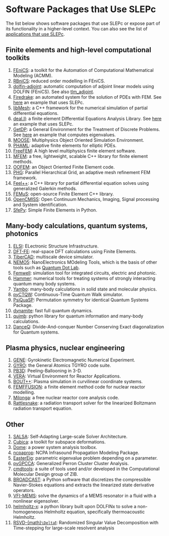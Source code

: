 # Software Packages that Use SLEPc

The list below shows software packages that use SLEPc or expose part of its functionality in a higher-level context. You can also see the list of [applications that use SLEPc](./applications).

## Finite elements and high-level computational toolkits

  1. [FEniCS](https://fenicsproject.org): a toolkit for the Automation of Computational Mathematical Modeling (ACMM).
  2. [RBniCS](https://gitlab.com/RBniCS/RBniCS): reduced order modelling in FEniCS.
  3. [dolfin-adjoint](http://www.dolfin-adjoint.org): automatic computation of adjoint linear models using DOLFIN (FEniCS). See also [tlm_adjoint](https://github.com/jrmaddison/tlm_adjoint).
  4. [Firedrake](https://firedrakeproject.org): an automated system for the solution of PDEs with FEM. See [here](https://firedrakeproject.org/demos/qgbasinmodes.py) an example that uses SLEPc.
  5. [libMesh](https://libmesh.github.io): a C++ framework for the numerical simulation of partial differential equations.
  6. [deal.II](https://www.dealii.org): a finite element Differential Equations Analysis Library. See [here](https://www.dealii.org/9.0.0/doxygen/deal.II/step_36) an example that uses SLEPc.
  7. [GetDP](https://www.getdp.info): a General Environment for the Treatment of Discrete Problems. See [here](https://gitlab.onelab.info/doc/models/wikis/Bloch-modes-in-periodic-waveguides) an example that computes eigenvalues.
  8. [MOOSE](https://moose.inl.gov): Multiphysics Object Oriented Simulation Environment.
  9. [PHAML](https://math.nist.gov/phaml): adaptive finite elements for elliptic PDEs.
  10. [FreeFEM](https://freefem.org): A high level multiphysics finite element software.
  11. [MFEM](https://mfem.org): a free, lightweight, scalable C++ library for finite element methods.
  12. [OOFEM](http://www.oofem.org): an Object Oriented Finite Element code.
  13. [PHG](http://lsec.cc.ac.cn/phg/index_en): Parallel Hierarchical Grid, an adaptive mesh refinement FEM framework.
  14. [Feel++](http://www.feelpp.org): a C++ library for partial differential equation solves using generalized Galerkin methods.
  15. [FEMuS](https://github.com/eaulisa/MyFEMuS): open-source Finite Element C++ library.
  16. [OpenCMISS](http://www.opencmiss.org): Open Continuum Mechanics, Imaging, Signal processing and System identification.
  17. [SfePy](https://sfepy.org/doc-devel/index): Simple Finite Elements in Python.

## Many-body calculations, quantum systems, photonics

  1. [ELSI](http://www.elsi-interchange.org): ELectronic Structure Infrastructure.
  2. [DFT-FE](https://sites.google.com/umich.edu/dftfe): real-space DFT calculations using Finite Elements.
  3. [TiberCAD](http://www.tibercad.org): multiscale device simulator.
  4. [NEMO5](https://engineering.purdue.edu/gekcogrp/software-projects/nemo5): NanoElectronics MOdeling Tools, which is the basis of other tools such as [Quantum Dot Lab](http://nanohub.org/tools/qdot).
  5. [Femwell](https://helgegehring.github.io/femwell/): simulation tool for integrated circuits, electric and photonic.
  6. [Hammer](http://www.thphys.nuim.ie/hammer): numerical tools for treating systems of strongly interacting quantum many body systems.
  7. [Yambo](http://www.yambo-code.org): many-body calculations in solid state and molecular physics.
  8. [pyCTQW](https://pyctqw.readthedocs.io): Continuous-Time Quantum Walk simulator.
  9. [PsiQuaSP](https://github.com/modmido/psiquasp): Permutation symmetry for identical Quantum Systems Package.
  10. [dynamite](https://dynamite.readthedocs.io): fast full quantum dynamics.
  11. [quimb](https://quimb.readthedocs.io): python library for quantum information and many-body calculations.
  12. [DanceQ](https://DanceQ.gitlab.io/danceq): Divide-And-conquer Number Conserving Exact diagonalization for Quantum systems.

## Plasma physics, nuclear engineering

  1. [GENE](https://www.genecode.org): Gyrokinetic Electromagnetic Numerical Experiment.
  2. [GYRO](https://gafusion.github.io/doc): the General Atomics TGYRO code suite.
  3. [PB3D](https://pb3d.github.io): Peeling-Ballooning in 3-D.
  4. [VERA](https://vera.ornl.gov): Virtual Environment for Reactor Applications.
  5. [BOUT++](https://boutproject.github.io): Plasma simulation in curvilinear coordinate systems.
  6. [FEMFFUSION](https://www.femffusion.webs.upv.es): a finite element method code for nuclear reactor modelling.
  7. [Milonga](https://www.seamplex.com/milonga): a free nuclear reactor core analysis code.
  8. [Rattlesnake](https://rattlesnake.inl.gov): a radiation transport solver for the linearized Boltzmann radiation transport equation.

## Other

  1. [SALSA](https://icl.cs.utk.edu/salsa): Self-Adapting Large-scale Solver Architecture.
  2. [Cubica](http://www.mat.ucsb.edu/~kim/cubica): a toolkit for subspace deformations.
  3. [Dome](http://faraday1.ucd.ie/dome): a power system analysis toolbox.
  4. [ncpaprop](https://github.com/chetzer-ncpa/ncpaprop-release): NCPA Infrasound Propagation Modeling Package.
  5. [EasterEig](https://github.com/nennigb/EasterEig): parametric eigenvalue problem depending on a parameter.
  6. [pyGPCCA](https://github.com/msmdev/pyGPCCA): Generalized Perron Cluster Cluster Analysis.
  7. [cmdtools](https://github.com/zib-cmd/cmdtools): a suite of tools used and/or developed in the Computational Molecular Design group of ZIB.
  8. [BROADCAST](https://broadcast.readthedocs.io): a Python software that discretizes the compressible Navier-Stokes equations and extracts the linearized state derivative operators.
  9. [VFI-MEMS](https://gitlab.tuwien.ac.at/andre.gesing/non_linear_eigenvalue): solve the dynamics of a MEMS resonator in a fluid with a nonlinear eigensolver.
  10. [helmholtz-x](https://doi.org/10.17863/CAM.112694): a python library built upon DOLFINx to solve a non-homogeneous Helmholtz equation, specifically thermoacoustic Helmholtz.
  11. [RSVD-{math}`\Delta`t](https://github.com/AliFarghadan/RSVD-Delta-t/tree/Resolvent-analysis): Randomized Singular Value Decomposition with Time-stepping for large-scale resolvent analysis
